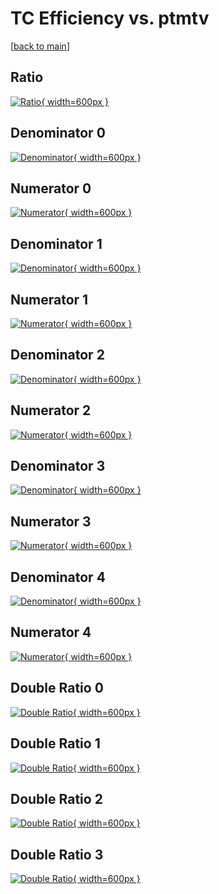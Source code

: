 # TC Efficiency vs. ptmtv

[[back to main](./)]



## Ratio

[![Ratio](../mtv/var/TC_vtr_0_1_eff_ptmtv.png){ width=600px }](../mtv/var/TC_vtr_0_1_eff_ptmtv.pdf)

## Denominator 0

[![Denominator](../mtv/den/TC_vtr_0_1_eff_ptmtv_den0.png){ width=600px }](../mtv/den/TC_vtr_0_1_eff_ptmtv_den0.pdf)

## Numerator 0

[![Numerator](../mtv/num/TC_vtr_0_1_eff_ptmtv_num0.png){ width=600px }](../mtv/num/TC_vtr_0_1_eff_ptmtv_num0.pdf)

## Denominator 1

[![Denominator](../mtv/den/TC_vtr_0_1_eff_ptmtv_den1.png){ width=600px }](../mtv/den/TC_vtr_0_1_eff_ptmtv_den1.pdf)

## Numerator 1

[![Numerator](../mtv/num/TC_vtr_0_1_eff_ptmtv_num1.png){ width=600px }](../mtv/num/TC_vtr_0_1_eff_ptmtv_num1.pdf)

## Denominator 2

[![Denominator](../mtv/den/TC_vtr_0_1_eff_ptmtv_den2.png){ width=600px }](../mtv/den/TC_vtr_0_1_eff_ptmtv_den2.pdf)

## Numerator 2

[![Numerator](../mtv/num/TC_vtr_0_1_eff_ptmtv_num2.png){ width=600px }](../mtv/num/TC_vtr_0_1_eff_ptmtv_num2.pdf)

## Denominator 3

[![Denominator](../mtv/den/TC_vtr_0_1_eff_ptmtv_den3.png){ width=600px }](../mtv/den/TC_vtr_0_1_eff_ptmtv_den3.pdf)

## Numerator 3

[![Numerator](../mtv/num/TC_vtr_0_1_eff_ptmtv_num3.png){ width=600px }](../mtv/num/TC_vtr_0_1_eff_ptmtv_num3.pdf)

## Denominator 4

[![Denominator](../mtv/den/TC_vtr_0_1_eff_ptmtv_den4.png){ width=600px }](../mtv/den/TC_vtr_0_1_eff_ptmtv_den4.pdf)

## Numerator 4

[![Numerator](../mtv/num/TC_vtr_0_1_eff_ptmtv_num4.png){ width=600px }](../mtv/num/TC_vtr_0_1_eff_ptmtv_num4.pdf)

## Double Ratio 0

[![Double Ratio](../mtv/ratio/TC_vtr_0_1_eff_ptmtv_ratio0.png){ width=600px }](../mtv/ratio/TC_vtr_0_1_eff_ptmtv_ratio0.pdf)

## Double Ratio 1

[![Double Ratio](../mtv/ratio/TC_vtr_0_1_eff_ptmtv_ratio1.png){ width=600px }](../mtv/ratio/TC_vtr_0_1_eff_ptmtv_ratio1.pdf)

## Double Ratio 2

[![Double Ratio](../mtv/ratio/TC_vtr_0_1_eff_ptmtv_ratio2.png){ width=600px }](../mtv/ratio/TC_vtr_0_1_eff_ptmtv_ratio2.pdf)

## Double Ratio 3

[![Double Ratio](../mtv/ratio/TC_vtr_0_1_eff_ptmtv_ratio3.png){ width=600px }](../mtv/ratio/TC_vtr_0_1_eff_ptmtv_ratio3.pdf)

